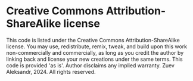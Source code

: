 # Creative Commons Attribution-ShareAlike license

This code is listed under the Creative Commons Attribution-ShareAlike license.
You may use, redistribute, remix, tweak, and build upon this work non-commercially and commercially,
as long as you credit the author by linking back and license your new creations under the same terms.
This code is provided 'as is'. Author disclaims any implied warranty.
Zuev Aleksandr, 2024. All rights reserved.
